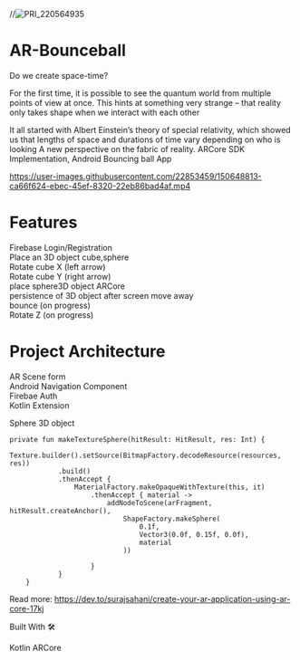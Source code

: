 
//![PRI_220564935](https://user-images.githubusercontent.com/22853459/152645950-ffefc446-b8f4-4294-b191-c8de825afd23.png)



# AR-Bounceball

Do we create space-time? 

For the first time, it is possible to see the quantum world from multiple points of view at once. This hints at something very strange – that reality only takes shape when we interact with each other

It all started with Albert Einstein’s theory of special relativity, which showed us that lengths of space and durations of time vary depending on who is looking  A new perspective on the fabric of reality. ARCore SDK Implementation, Android Bouncing ball App 

https://user-images.githubusercontent.com/22853459/150648813-ca66f624-ebec-45ef-8320-22eb86bad4af.mp4


# Features
Firebase Login/Registration<br />
Place an 3D object cube,sphere<br />
Rotate cube X (left arrow)<br />
Rotate cube Y (right arrow)<br />
place sphere3D object ARCore <br />
persistence of 3D object after screen move away<br />
bounce (on progress) <br />
Rotate Z (on progress)<br />
# Project Architecture
AR Scene form <br />
Android Navigation Component <br />
Firebae Auth <br />
Kotlin Extension <br />


Sphere 3D object

```    
private fun makeTextureSphere(hitResult: HitResult, res: Int) {
        Texture.builder().setSource(BitmapFactory.decodeResource(resources, res))
            .build()
            .thenAccept {
                MaterialFactory.makeOpaqueWithTexture(this, it)
                    .thenAccept { material ->
                        addNodeToScene(arFragment, hitResult.createAnchor(),
                            ShapeFactory.makeSphere(
                                0.1f,
                                Vector3(0.0f, 0.15f, 0.0f),
                                material
                            ))

                    }
            }
    }
```
Read more: https://dev.to/surajsahani/create-your-ar-application-using-ar-core-17kj

Built With 🛠︎

Kotlin
ARCore

